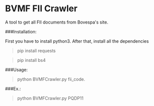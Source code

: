 BVMF FII Crawler
===================

A tool to get all FII documents from Bovespa's site.

###Installation:

First you have to install python3. After that, install all the dependencies

>pip install requests

>pip install bs4

###Usage:

>python BVMFCrawler.py fii_code.

###Ex.:

>python BVMFCrawler.py PQDP11
